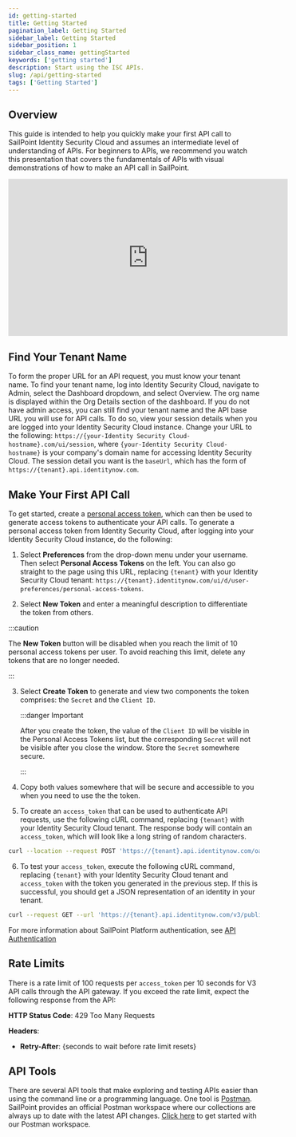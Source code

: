 ```yaml
---
id: getting-started
title: Getting Started
pagination_label: Getting Started
sidebar_label: Getting Started
sidebar_position: 1
sidebar_class_name: gettingStarted
keywords: ['getting started']
description: Start using the ISC APIs. 
slug: /api/getting-started
tags: ['Getting Started']
---
```


## Overview

This guide is intended to help you quickly make your first API call to SailPoint Identity Security Cloud and assumes an intermediate level of understanding of APIs.  For beginners to APIs, we recommend you watch this presentation that covers the fundamentals of APIs with visual demonstrations of how to make an API call in SailPoint.

<div class="text--center">
<iframe width="560" height="315" src="https://www.youtube.com/embed/HOzkXRLx-T4?si=i9SvAS42kJaOirk1" title="YouTube video player" frameborder="0" allow="accelerometer; autoplay; clipboard-write; encrypted-media; gyroscope; picture-in-picture; web-share" allowfullscreen></iframe>
</div>

## Find Your Tenant Name

To form the proper URL for an API request, you must know your tenant name. To find your tenant name, log into Identity Security Cloud, navigate to Admin, select the Dashboard dropdown, and select Overview. The org name is displayed within the Org Details section of the dashboard. If you do not have admin access, you can still find your tenant name and the API base URL you will use for API calls. To do so, view your session details when you are logged into your Identity Security Cloud instance. Change your URL to the following: `https://{your-Identity Security Cloud-hostname}.com/ui/session`, where `{your-Identity Security Cloud-hostname}` is your company's domain name for accessing Identity Security Cloud. The session detail you want is the `baseUrl`, which has the form of `https://{tenant}.api.identitynow.com`.

## Make Your First API Call

To get started, create a [personal access token](./authentication.md#personal-access-tokens), which can then be used to generate access tokens to authenticate your API calls. To generate a personal access token from Identity Security Cloud, after logging into your Identity Security Cloud instance, do the following:

1. Select **Preferences** from the drop-down menu under your username. Then select **Personal Access Tokens** on the left. You can also go straight to the page using this URL, replacing `{tenant}` with your Identity Security Cloud tenant: `https://{tenant}.identitynow.com/ui/d/user-preferences/personal-access-tokens`.

2. Select **New Token** and enter a meaningful description to differentiate the token from others.

:::caution

The **New Token** button will be disabled when you reach the limit of 10 personal access tokens per user. To avoid reaching this limit, delete any tokens that are no longer needed.

:::

3. Select **Create Token** to generate and view two components the token comprises: the `Secret` and the `Client ID`.

   :::danger Important

   After you create the token, the value of the `Client ID` will be visible in the Personal Access Tokens list, but the corresponding `Secret` will not be visible after you close the window. Store the `Secret` somewhere secure.

   :::

4. Copy both values somewhere that will be secure and accessible to you when you need to use the the token.

5. To create an `access_token` that can be used to authenticate API requests, use the following cURL command, replacing `{tenant}` with your Identity Security Cloud tenant. The response body will contain an `access_token`, which will look like a long string of random characters.

```bash
curl --location --request POST 'https://{tenant}.api.identitynow.com/oauth/token?grant_type=client_credentials&client_id={client_id}&client_secret={secret}'
```

6. To test your `access_token`, execute the following cURL command, replacing `{tenant}` with your Identity Security Cloud tenant and `access_token` with the token you generated in the previous step. If this is successful, you should get a JSON representation of an identity in your tenant.

```bash
curl --request GET --url 'https://{tenant}.api.identitynow.com/v3/public-identities?limit=1' --header 'authorization: Bearer {access_token}'
```

For more information about SailPoint Platform authentication, see [API Authentication](./authentication.md)

## Rate Limits

There is a rate limit of 100 requests per `access_token` per 10 seconds for V3 API calls through the API gateway. If you exceed the rate limit, expect the following response from the API:

**HTTP Status Code**: 429 Too Many Requests

**Headers**:

- **Retry-After**: {seconds to wait before rate limit resets}

## API Tools

There are several API tools that make exploring and testing APIs easier than using the command line or a programming language. One tool is [Postman](https://www.postman.com/downloads/). SailPoint provides an official Postman workspace where our collections are always up to date with the latest API changes. [Click here](https://developer.sailpoint.com/discuss/t/official-identitynow-postman-workspace/6153) to get started with our Postman workspace.
